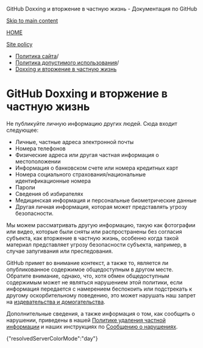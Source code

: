 GitHub Doxxing и вторжение в частную жизнь - Документация по GitHub

[Skip to main content](#main-content)

[HOME](/ru)

[Site policy](/ru/site-policy)

* [Политика сайта](/ru/site-policy)/
* [Политика допустимого использования](/ru/site-policy/acceptable-use-policies)/
* [Doxxing и вторжение в частную жизнь](/ru/site-policy/acceptable-use-policies/github-doxxing-and-invasion-of-privacy)

GitHub Doxxing и вторжение в частную жизнь
==========

Не публикуйте личную информацию других людей. Сюда входит следующее:

* Личные, частные адреса электронной почты
* Номера телефонов
* Физические адреса или другая частная информация о местоположении
* Информация о банковском счете или номера кредитных карт
* Номера социального страхования/национальные идентификационные номера
* Пароли
* Сведения об избирателях
* Медицинская информация и персональные биометрические данные
* Другая личная информация, которая может представлять угрозу безопасности.

Мы можем рассматривать другую информацию, такую как фотографии или видео, которые были сняты или распространены без согласия субъекта, как вторжение в частную жизнь, особенно когда такой материал представляет угрозу безопасности субъекта, например, в случае запугивания или преследования.

GitHub примет во внимание контекст, а также то, является ли опубликованное содержимое общедоступным в другом месте. Обратите внимание, однако, что, хотя обмен общедоступным содержимым может не являться нарушением этой политики, если информация передается с намерением беспокоить или подстрекать к другому оскорбительному поведению, это может нарушать наш запрет на [издевательства и домогательства](/ru/site-policy/acceptable-use-policies/github-bullying-and-harassment).

Дополнительные сведения, а также информация о том, как сообщить о нарушении, приведены в нашей [Политике удаления частной информации](/ru/site-policy/content-removal-policies/github-private-information-removal-policy) и наших инструкциях по [Сообщению о нарушениях](/ru/communities/maintaining-your-safety-on-github/reporting-abuse-or-spam).

{"resolvedServerColorMode":"day"}
